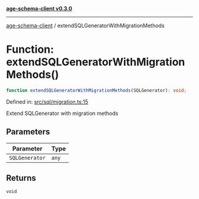 [**age-schema-client v0.3.0**](../index.md)

***

[age-schema-client](../index.md) / extendSQLGeneratorWithMigrationMethods

# Function: extendSQLGeneratorWithMigrationMethods()

```ts
function extendSQLGeneratorWithMigrationMethods(SQLGenerator): void;
```

Defined in: [src/sql/migration.ts:15](https://github.com/standardbeagle/ageSchemaClient/blob/main/src/sql/migration.ts#L15)

Extend SQLGenerator with migration methods

## Parameters

| Parameter | Type |
| ------ | ------ |
| `SQLGenerator` | `any` |

## Returns

`void`

